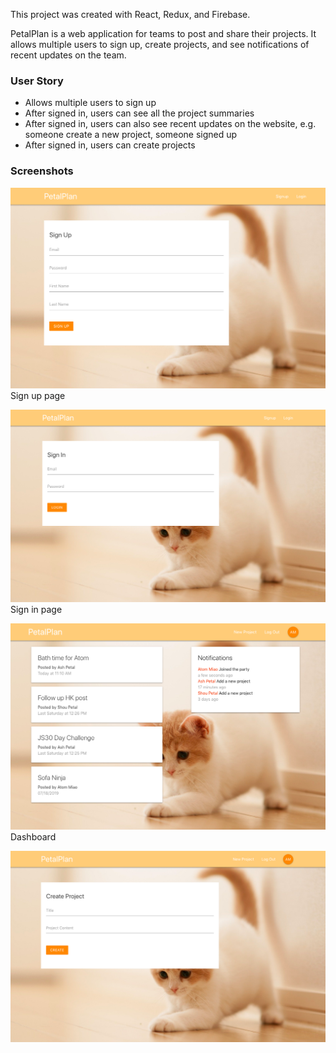 This project was created with React, Redux, and Firebase.

PetalPlan is a web application for teams to post and share their projects. It allows multiple users to sign up, create projects, and see notifications of recent updates on the team.
### User Story  
- Allows multiple users to sign up
- After signed in, users can see all the project summaries
- After signed in, users can also see recent updates on the website, e.g. someone create a new project, someone signed up
- After signed in, users can create projects


### Screenshots
![sign up](public/img/ss_signup.png)
Sign up page

![sign in](public/img/ss_signin.png)
Sign in page

![dashboard](public/img/ss_dashboard.png)
Dashboard

![create project](public/img/ss_createproject.png)
